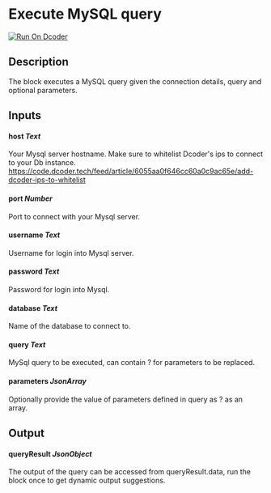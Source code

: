 # Execute MySQL query

[![Run On Dcoder](https://static-content.dcoder.tech/dcoder-assets/run-on-dcoder.svg)](https://code.dcoder.tech/feed/block/6148dd7aeaf4a91b65b06829)

## Description

The block executes a MySQL query given the connection details, query and optional parameters.

## Inputs

#### **host** _Text_

Your Mysql server hostname.
Make sure to whitelist Dcoder's ips to connect to your Db instance. https://code.dcoder.tech/feed/article/6055aa0f646cc60a0c9ac65e/add-dcoder-ips-to-whitelist

#### **port** _Number_

Port to connect with your Mysql server.

#### **username** _Text_

Username for login into Mysql server.

#### **password** _Text_

Password for login into Mysql.

#### **database** _Text_

Name of the database to connect to.

#### **query** _Text_

MySql query to be executed, can contain ? for parameters to be replaced.

#### **parameters** _JsonArray_

Optionally provide the value of parameters defined in query as ? as an array.

## Output

#### **queryResult** _JsonObject_

The output of the query can be accessed from queryResult.data, run the block once to get dynamic output suggestions.

